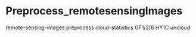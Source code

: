 # Preprocess_remotesensingImages
remote-sensing-images preprocess cloud-statistics GF1/2/6 HY1C uncloud
